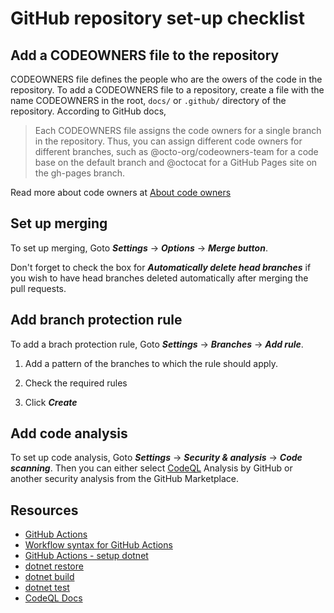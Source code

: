 # GitHub repository set-up checklist

## Add a CODEOWNERS file to the repository

CODEOWNERS file defines the people who are the owers of the code in the repository. To add a CODEOWNERS file to a repository, create a file with the name CODEOWNERS in the root, `docs/` or `.github/` directory of the repository. According to GitHub docs,

> Each CODEOWNERS file assigns the code owners for a single branch in the repository. Thus, you can assign different code owners for different branches, such as @octo-org/codeowners-team for a code base on the default branch and @octocat for a GitHub Pages site on the gh-pages branch.

Read more about code owners at [About code owners](https://docs.github.com/en/repositories/managing-your-repositorys-settings-and-features/customizing-your-repository/about-code-owners)

## Set up merging

To set up merging, Goto **_Settings_** -> **_Options_** -> **_Merge button_**.

Don't forget to check the box for **_Automatically delete head branches_** if you wish to have head branches deleted automatically after merging the pull requests.

## Add branch protection rule

To add a brach protection rule, Goto **_Settings_** -> **_Branches_** -> **_Add rule_**.

1. Add a pattern of the branches to which the rule should apply.

2. Check the required rules

3. Click **_Create_**

## Add code analysis

To set up code analysis, Goto **_Settings_** -> **_Security & analysis_** -> **_Code scanning_**. Then you can either select [CodeQL](https://codeql.github.com/) Analysis by GitHub or another security analysis from the GitHub Marketplace.

## Resources

- [GitHub Actions](https://docs.github.com/en/actions)
- [Workflow syntax for GitHub Actions](https://docs.github.com/en/actions/learn-github-actions/workflow-syntax-for-github-actions)
- [GitHub Actions - setup dotnet](https://github.com/actions/setup-dotnet)
- [dotnet restore](https://docs.microsoft.com/en-us/dotnet/core/tools/dotnet-restore)
- [dotnet build](https://docs.microsoft.com/en-us/dotnet/core/tools/dotnet-build)
- [dotnet test](https://docs.microsoft.com/en-us/dotnet/core/tools/dotnet-test)
- [CodeQL Docs](https://codeql.github.com/docs/codeql-overview/)
